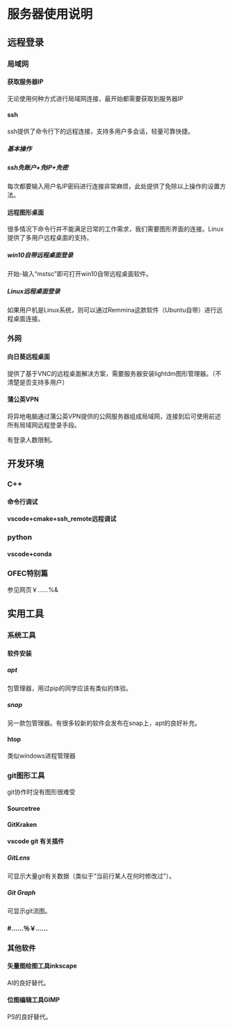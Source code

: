 # 服务器使用说明

## 远程登录

### 局域网

#### 获取服务器IP

无论使用何种方式进行局域网连接，最开始都需要获取到服务器IP

#### ssh

ssh提供了命令行下的远程连接，支持多用户多会话，轻量可靠快捷。

##### 基本操作

##### ssh免账户+免IP+免密

每次都要输入用户名IP密码进行连接非常麻烦，此处提供了免除以上操作的设置方法。

#### 远程图形桌面

很多情况下命令行并不能满足日常的工作需求，我们需要图形界面的连接。Linux提供了多用户远程桌面的支持。

##### win10自带远程桌面登录

开始-输入“mstsc”即可打开win10自带远程桌面软件。

##### Linux远程桌面登录

如果用户机是Linux系统，则可以通过Remmina这款软件（Ubuntu自带）进行远程桌面连接。

### 外网

#### 向日葵远程桌面

提供了基于VNC的远程桌面解决方案，需要服务器安装lightdm图形管理器。（不清楚是否支持多用户）

#### 蒲公英VPN

将异地电脑通过蒲公英VPN提供的公网服务器组成局域网，连接到后可使用前述所有局域网远程登录手段。

有登录人数限制。

## 开发环境

### C++

#### 命令行调试

#### vscode+cmake+ssh_remote远程调试

### python

#### vscode+conda

### OFEC特别篇

参见网页￥……%&

## 实用工具

### 系统工具

#### 软件安装

##### apt

包管理器，用过pip的同学应该有类似的体验。

##### snap

另一款包管理器。有很多较新的软件会发布在snap上，apt的良好补充。

#### htop

类似windows进程管理器

### git图形工具

git协作时没有图形很难受

#### Sourcetree

#### GitKraken

#### vscode git 有关插件

##### GitLens

可显示大量git有关数据（类似于“当前行某人在何时修改过”）。

##### Git Graph

可显示git流图。

#### #……％￥……

### 其他软件 

#### 矢量图绘图工具inkscape
AI的良好替代。

#### 位图编辑工具GIMP
PS的良好替代。
